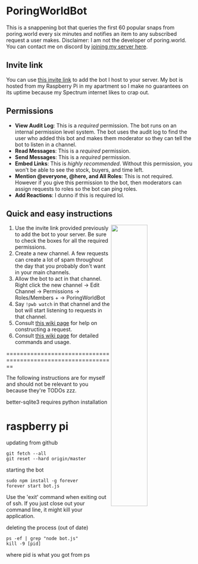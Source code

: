 # PoringWorldBot
This is a snappening bot that queries the first 60 popular snaps from poring.world every six minutes and notifies an item to any subscribed request a user makes. Disclaimer: I am not the developer of poring.world. You can contact me on discord by [joining my server here](https://discord.gg/Rsq8Vpn).

## Invite link
You can use [this invite link](https://discord.com/api/oauth2/authorize?client_id=597932863597576204&permissions=149504&scope=applications.commands%20bot) to add the bot I host to your server. My bot is hosted from my Raspberry Pi in my apartment so I make no guarantees on its uptime because my Spectrum internet likes to crap out.

## Permissions
- **View Audit Log**: This is a *required* permission. The bot runs on an internal permission level system. The bot uses the audit log to find the user who added this bot and makes them moderator so they can tell the bot to listen in a channel. 
- **Read Messages**: This is a *required* permission.
- **Send Messages**: This is a *required* permission.
- **Embed Links**: This is *highly recommended*. Without this permission, you won't be able to see the stock, buyers, and time left.
- **Mention @everyone, @here, and All Roles**: This is not required. However if you give this permission to the bot, then moderators can assign requests to roles so the bot can ping roles.
- **Add Reactions**: I dunno if this is required lol.

## Quick and easy instructions
<img align="right" width="44%" height="44%" src="images/showcase.png">

1. Use the invite link provided previously to add the bot to your server. Be sure to check the boxes for all the required permissions.
2. Create a new channel. A few requests can create a lot of spam throughout the day that you probably don't want in your main channels.
3. Allow the bot to act in that channel. Right click the new channel -> Edit Channel -> Permissions -> Roles/Members + -> PoringWorldBot
4. Say `!pwb watch` in that channel and the bot will start listening to requests in that channel.
5. Consult [this wiki page](https://github.com/theBowja/PoringWorldBot/wiki/Parameters-for-adding-a-request) for help on constructing a request.
6. Consult [this wiki page](https://github.com/theBowja/PoringWorldBot/wiki/Command-reference) for detailed commands and usage.


==============================================================

The following instructions are for myself and should not be relevant to you because they're TODOs zzz.

better-sqlite3 requires python installation
# raspberry pi
updating from github
```
git fetch --all
git reset --hard origin/master
```
starting the bot
```
sudo npm install -g forever
forever start bot.js
```
Use the 'exit' command when exiting out of ssh. If you just close out your command line, it might kill your application.

deleting the process (out of date)
```
ps -ef | grep "node bot.js"
kill -9 [pid]
```
where pid is what you got from ps

